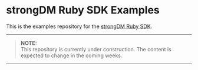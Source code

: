 # strongDM Ruby SDK Examples

This is the examples repository for the [strongDM Ruby SDK](https://github.com/strongdm/strongdm-sdk-ruby).

---
> **NOTE:**  
> This repository is currently under construction. The content is expected to change in the coming weeks.

---
